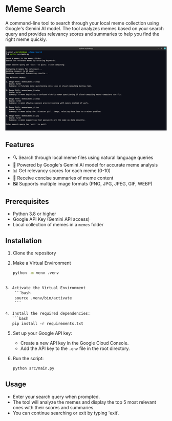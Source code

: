 # Meme Search

A command-line tool to search through your local meme collection using Google's Gemini AI model. The tool analyzes memes based on your search query and provides relevancy scores and summaries to help you find the right meme quickly.

![Meme Search Demo](assets/demo.png)

## Features

- 🔍 Search through local meme files using natural language queries
- 🤖 Powered by Google's Gemini AI model for accurate meme analysis
- 📊 Get relevancy scores for each meme (0-10)
- 📝 Receive concise summaries of meme content
- 🖼️ Supports multiple image formats (PNG, JPG, JPEG, GIF, WEBP)

## Prerequisites

- Python 3.8 or higher
- Google API Key (Gemini API access)
- Local collection of memes in a `memes` folder

## Installation

1. Clone the repository

2. Make a Virtual Environment
    ```bash
    python -m venv .venv
```

3. Activate the Virtual Environment
    ```bash
    source .venv/bin/activate
    ```

4. Install the required dependencies:
   ```bash
   pip install -r requirements.txt
   ```

5. Set up your Google API key:
   - Create a new API key in the Google Cloud Console.
   - Add the API key to the `.env` file in the root directory.

6. Run the script:
   ```bash
   python src/main.py
   ```

## Usage

- Enter your search query when prompted.
- The tool will analyze the memes and display the top 5 most relevant ones with their scores and summaries.
- You can continue searching or exit by typing 'exit'.